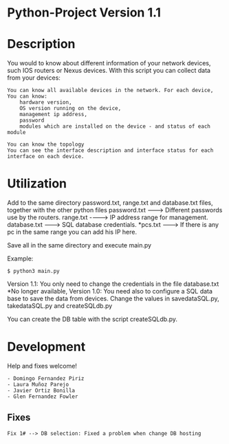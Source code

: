 # Python-Project Version 1.1

Description
===========
You would to know about different information of your network devices, such IOS routers or Nexus
devices.
With this script you can collect data from your devices:
	
	You can know all available devices in the network. For each device, You can know:
		hardware version,
		OS version running on the device,
		management ip address,
		password
		modules which are installed on the device - and status of each module

	You can know the topology
	You can see the interface description and interface status for each interface on each device.


Utilization
===========
Add to the same directory password.txt, range.txt and database.txt files, together with the other python files
	password.txt ---> Different passwords use by the routers.
	range.txt ----> IP address range for management.
	database.txt ---> SQL database credentials.
	*pcs.txt ---> If there is any pc in the same range you can add his IP here.

Save all in the same directory and execute main.py

Example:
	
	$ python3 main.py
	

Version 1.1: You only need to change the credentials in the file database.txt
*No longer available, Version 1.0: You need also to configure a SQL data base to save the data from devices. Change the values in
			 savedataSQL.py, takedataSQL.py and createSQLdb.py


You can create the DB table with the script createSQLdb.py.

Development
===========

Help and fixes welcome!

	- Domingo Fernandez Piriz
	- Laura Muñoz Parejo
	- Javier Ortiz Bonilla
	- Glen Fernandez Fowler

Fixes
-----------

	Fix 1# --> DB selection: Fixed a problem when change DB hosting


